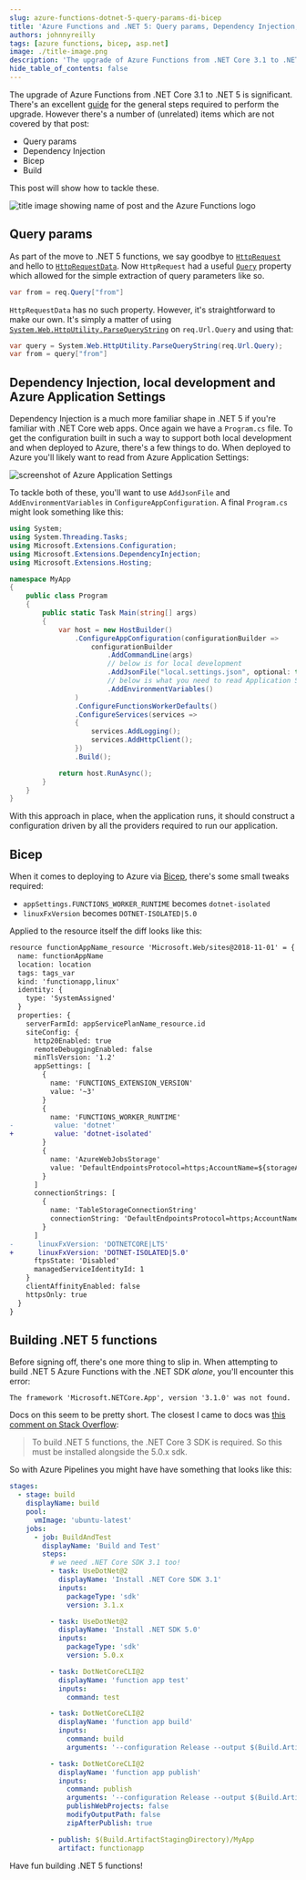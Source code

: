 ```yaml
---
slug: azure-functions-dotnet-5-query-params-di-bicep
title: 'Azure Functions and .NET 5: Query params, Dependency Injection, Bicep & Build'
authors: johnnyreilly
tags: [azure functions, bicep, asp.net]
image: ./title-image.png
description: 'The upgrade of Azure Functions from .NET Core 3.1 to .NET 5 is significant. This post shows part of the upgrade: Query params, Dependency Injection, Bicep & Build'
hide_table_of_contents: false
---
```


The upgrade of Azure Functions from .NET Core 3.1 to .NET 5 is significant. There's an excellent [guide](https://codetraveler.io/2021/05/28/creating-azure-functions-using-net-5/) for the general steps required to perform the upgrade. However there's a number of (unrelated) items which are not covered by that post:

<!--truncate-->

- Query params
- Dependency Injection
- Bicep
- Build

This post will show how to tackle these.

![title image showing name of post and the Azure Functions logo](title-image.png)

## Query params

As part of the move to .NET 5 functions, we say goodbye to [`HttpRequest`](https://docs.microsoft.com/en-us/dotnet/api/microsoft.aspnetcore.http.httprequest?view=aspnetcore-5.0) and hello to [`HttpRequestData`](https://docs.microsoft.com/en-us/dotnet/api/microsoft.azure.functions.worker.http.httprequestdata?view=azure-dotnet). Now `HttpRequest` had a useful [`Query`](https://docs.microsoft.com/en-us/dotnet/api/microsoft.aspnetcore.http.httprequest.query?view=aspnetcore-5.0#Microsoft_AspNetCore_Http_HttpRequest_Query) property which allowed for the simple extraction of query parameters like so.

```cs
var from = req.Query["from"]
```

`HttpRequestData` has no such property. However, it's straightforward to make our own. It's simply a matter of using [`System.Web.HttpUtility.ParseQueryString`](https://docs.microsoft.com/en-us/dotnet/api/system.web.httputility.parsequerystring?view=net-5.0) on `req.Url.Query` and using that:

```cs
var query = System.Web.HttpUtility.ParseQueryString(req.Url.Query);
var from = query["from"]
```

## Dependency Injection, local development and Azure Application Settings

Dependency Injection is a much more familiar shape in .NET 5 if you're familiar with .NET Core web apps. Once again we have a `Program.cs` file. To get the configuration built in such a way to support both local development and when deployed to Azure, there's a few things to do. When deployed to Azure you'll likely want to read from Azure Application Settings:

![screenshot of Azure Application Settings](application-settings.png)

To tackle both of these, you'll want to use `AddJsonFile` and `AddEnvironmentVariables` in `ConfigureAppConfiguration`. A final `Program.cs` might look something like this:

```cs
using System;
using System.Threading.Tasks;
using Microsoft.Extensions.Configuration;
using Microsoft.Extensions.DependencyInjection;
using Microsoft.Extensions.Hosting;

namespace MyApp
{
    public class Program
    {
        public static Task Main(string[] args)
        {
            var host = new HostBuilder()
                .ConfigureAppConfiguration(configurationBuilder =>
                    configurationBuilder
                        .AddCommandLine(args)
                        // below is for local development
                        .AddJsonFile("local.settings.json", optional: true, reloadOnChange: true)
                        // below is what you need to read Application Settings in Azure
                        .AddEnvironmentVariables()
                )
                .ConfigureFunctionsWorkerDefaults()
                .ConfigureServices(services =>
                {
                    services.AddLogging();
                    services.AddHttpClient();
                })
                .Build();

            return host.RunAsync();
        }
    }
}
```

With this approach in place, when the application runs, it should construct a configuration driven by all the providers required to run our application.

## Bicep

When it comes to deploying to Azure via [Bicep](https://github.com/Azure/bicep), there's some small tweaks required:

- `appSettings.FUNCTIONS_WORKER_RUNTIME` becomes `dotnet-isolated`
- `linuxFxVersion` becomes `DOTNET-ISOLATED|5.0`

Applied to the resource itself the diff looks like this:

```diff
resource functionAppName_resource 'Microsoft.Web/sites@2018-11-01' = {
  name: functionAppName
  location: location
  tags: tags_var
  kind: 'functionapp,linux'
  identity: {
    type: 'SystemAssigned'
  }
  properties: {
    serverFarmId: appServicePlanName_resource.id
    siteConfig: {
      http20Enabled: true
      remoteDebuggingEnabled: false
      minTlsVersion: '1.2'
      appSettings: [
        {
          name: 'FUNCTIONS_EXTENSION_VERSION'
          value: '~3'
        }
        {
          name: 'FUNCTIONS_WORKER_RUNTIME'
-          value: 'dotnet'
+          value: 'dotnet-isolated'
        }
        {
          name: 'AzureWebJobsStorage'
          value: 'DefaultEndpointsProtocol=https;AccountName=${storageAccountName};AccountKey=${listKeys(resourceId('Microsoft.Storage/storageAccounts', storageAccountName), '2019-06-01').keys[0].value};EndpointSuffix=${environment().suffixes.storage}'
        }
      ]
      connectionStrings: [
        {
          name: 'TableStorageConnectionString'
          connectionString: 'DefaultEndpointsProtocol=https;AccountName=${storageAccountName};AccountKey=${listKeys(resourceId('Microsoft.Storage/storageAccounts', storageAccountName), '2019-06-01').keys[0].value};EndpointSuffix=${environment().suffixes.storage}'
        }
      ]
-      linuxFxVersion: 'DOTNETCORE|LTS'
+      linuxFxVersion: 'DOTNET-ISOLATED|5.0'
      ftpsState: 'Disabled'
      managedServiceIdentityId: 1
    }
    clientAffinityEnabled: false
    httpsOnly: true
  }
}
```

## Building .NET 5 functions

Before signing off, there's one more thing to slip in. When attempting to build .NET 5 Azure Functions with the .NET SDK _alone_, you'll encounter this error:

```
The framework 'Microsoft.NETCore.App', version '3.1.0' was not found.
```

Docs on this seem to be pretty short. The closest I came to docs was [this comment on Stack Overflow](https://stackoverflow.com/questions/66938752/net-5-the-framework-microsoft-netcore-app-version-3-1-0-was-not-found/66938753#66938753):

> To build .NET 5 functions, the .NET Core 3 SDK is required. So this must be installed alongside the 5.0.x sdk.

So with Azure Pipelines you might have have something that looks like this:

```yml
stages:
  - stage: build
    displayName: build
    pool:
      vmImage: 'ubuntu-latest'
    jobs:
      - job: BuildAndTest
        displayName: 'Build and Test'
        steps:
          # we need .NET Core SDK 3.1 too!
          - task: UseDotNet@2
            displayName: 'Install .NET Core SDK 3.1'
            inputs:
              packageType: 'sdk'
              version: 3.1.x

          - task: UseDotNet@2
            displayName: 'Install .NET SDK 5.0'
            inputs:
              packageType: 'sdk'
              version: 5.0.x

          - task: DotNetCoreCLI@2
            displayName: 'function app test'
            inputs:
              command: test

          - task: DotNetCoreCLI@2
            displayName: 'function app build'
            inputs:
              command: build
              arguments: '--configuration Release --output $(Build.ArtifactStagingDirectory)/MyApp'

          - task: DotNetCoreCLI@2
            displayName: 'function app publish'
            inputs:
              command: publish
              arguments: '--configuration Release --output $(Build.ArtifactStagingDirectory)/MyApp /p:SourceRevisionId=$(Build.SourceVersion)'
              publishWebProjects: false
              modifyOutputPath: false
              zipAfterPublish: true

          - publish: $(Build.ArtifactStagingDirectory)/MyApp
            artifact: functionapp
```

Have fun building .NET 5 functions!
